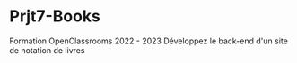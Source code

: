 # Prjt7-Books
Formation OpenClassrooms 2022 - 2023 Développez le back-end d'un site de notation de livres
